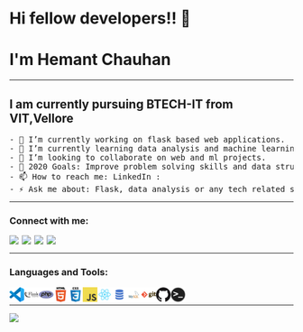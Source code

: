 

# Hi fellow developers!! 👋
# I'm Hemant Chauhan
---
## I am currently pursuing BTECH-IT from VIT,Vellore
<pre>
- 🔭 I’m currently working on flask based web applications.
- 🌱 I’m currently learning data analysis and machine learning.
- 👯 I’m looking to collaborate on web and ml projects.
- 🥅 2020 Goals: Improve problem solving skills and data structure concepts.
- 📫 How to reach me: LinkedIn :
- ⚡ Ask me about: Flask, data analysis or any tech related stuff.
</pre>
--- 


### Connect with me:

[<img align="left"  width="22px" src="https://cdn-icons-png.flaticon.com/512/174/174857.png" />][linkedin]
[<img align="left"  width="22px" src="https://upload.wikimedia.org/wikipedia/commons/thumb/6/65/HackerRank_logo.png/900px-HackerRank_logo.png" />][hackerrank]
[<img align="left"  width="22px" src="https://github.githubassets.com/images/modules/logos_page/GitHub-Mark.png" />][github]
[<img align="left"  width="22px" src="https://www.freepnglogos.com/uploads/logo-ig-png/logo-ig-instagram-new-logo-vector-download-13.png" />][instagram]<br>

---


### Languages and Tools:

<img align="left" alt="Visual Studio Code" width="26px" src="https://raw.githubusercontent.com/github/explore/80688e429a7d4ef2fca1e82350fe8e3517d3494d/topics/visual-studio-code/visual-studio-code.png" />
<img align="left" alt="MySQL" width="26px" src="https://raw.githubusercontent.com/github/explore/80688e429a7d4ef2fca1e82350fe8e3517d3494d/topics/flask/flask.png" />
<img align="left" alt="MySQL" width="26px" src="https://raw.githubusercontent.com/github/explore/80688e429a7d4ef2fca1e82350fe8e3517d3494d/topics/php/php.png" />
<img align="left" alt="HTML5" width="26px" src="https://raw.githubusercontent.com/github/explore/80688e429a7d4ef2fca1e82350fe8e3517d3494d/topics/html/html.png" />
<img align="left" alt="CSS3" width="26px" src="https://raw.githubusercontent.com/github/explore/80688e429a7d4ef2fca1e82350fe8e3517d3494d/topics/css/css.png" />
<img align="left" alt="JavaScript" width="26px" src="https://raw.githubusercontent.com/github/explore/80688e429a7d4ef2fca1e82350fe8e3517d3494d/topics/javascript/javascript.png" />
<img align="left" alt="React" width="26px" src="https://raw.githubusercontent.com/github/explore/80688e429a7d4ef2fca1e82350fe8e3517d3494d/topics/react/react.png" />
<img align="left" alt="SQL" width="26px" src="https://raw.githubusercontent.com/github/explore/80688e429a7d4ef2fca1e82350fe8e3517d3494d/topics/sql/sql.png" />
<img align="left" alt="MySQL" width="26px" src="https://raw.githubusercontent.com/github/explore/80688e429a7d4ef2fca1e82350fe8e3517d3494d/topics/mysql/mysql.png" />

<img align="left" alt="Git" width="26px" src="https://raw.githubusercontent.com/github/explore/80688e429a7d4ef2fca1e82350fe8e3517d3494d/topics/git/git.png" />
<img align="left" alt="GitHub" width="26px" src="https://raw.githubusercontent.com/github/explore/78df643247d429f6cc873026c0622819ad797942/topics/github/github.png" />
<img align="left" alt="Terminal" width="26px" src="https://raw.githubusercontent.com/github/explore/80688e429a7d4ef2fca1e82350fe8e3517d3494d/topics/terminal/terminal.png" /><br>

---

<img src = "https://github-readme-stats.vercel.app/api?username=Hemant1704&&show_icons=true&title_color=ffffff&icon_color=bb2acf&text_color=daf7dc&bg_color=151515">

[hackerrank]: https://www.hackerrank.com/hemant_chauhan21
[github]: https://github.com/Hemant1704/Hemant1704
[youtube]: https://youtube.com/codeSTACKr
[instagram]: https://www.instagram.com/hemant17_/
[linkedin]: https://www.linkedin.com/in/hemant-chauhan-b55086190/


